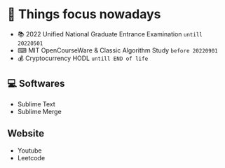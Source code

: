 # 📄 Things focus nowadays
- 📚 2022 Unified National Graduate Entrance Examination  `untill 20220501`
- ⌨ MIT OpenCourseWare & Classic Algorithm Study         `before 20220901`
- 💰 Cryptocurrency HODL                                  `untill END of life`

## 💻 Softwares
- Sublime Text
- Sublime Merge

## Website
- Youtube
- Leetcode

<!---
- 👋 Hi, I’m @username2077
- 👀 I’m interested in ...
- 🌱 I’m currently learning ...
- 💞️ I’m looking to collaborate on ...
- 📫 How to reach me ...
--->

<!---
username2077/username2077 is a ✨ special ✨ repository because its `README.md` (this file) appears on your GitHub profile.
You can click the Preview link to take a look at your changes.
--->
